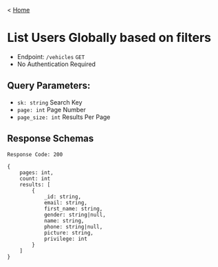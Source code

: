 < [Home](../../BackendAPIs.md#token-management-apis)
# List Users Globally based on filters
- Endpoint: `/vehicles` `GET`
- No Authentication Required
## Query Parameters:
- `sk: string` Search Key
- `page: int` Page Number
- `page_size: int` Results Per Page
## Response Schemas
```
Response Code: 200

{
    pages: int,
    count: int
    results: [
        {
            _id: string,
            email: string,
            first_name: string,
            gender: string|null,
            name: string,
            phone: string|null,
            picture: string,
            privilege: int
        }
    ]
}
```